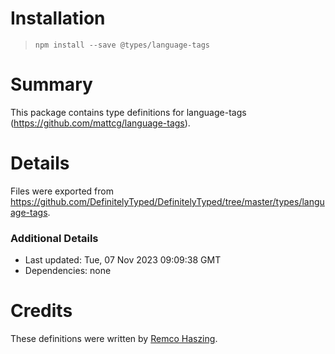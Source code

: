 # Installation
> `npm install --save @types/language-tags`

# Summary
This package contains type definitions for language-tags (https://github.com/mattcg/language-tags).

# Details
Files were exported from https://github.com/DefinitelyTyped/DefinitelyTyped/tree/master/types/language-tags.

### Additional Details
 * Last updated: Tue, 07 Nov 2023 09:09:38 GMT
 * Dependencies: none

# Credits
These definitions were written by [Remco Haszing](https://github.com/remcohaszing).
